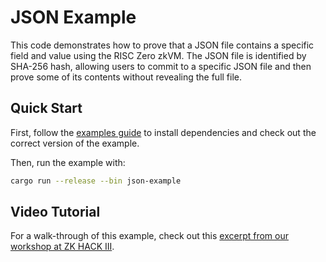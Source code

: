 # JSON Example

This code demonstrates how to prove that a JSON file contains a specific field and value using the RISC Zero zkVM. The JSON file is identified by SHA-256 hash, allowing users to commit to a specific JSON file and then prove some of its contents without revealing the full file.

## Quick Start

First, follow the [examples guide] to install dependencies and check out the correct version of the example.

Then, run the example with:

```bash
cargo run --release --bin json-example
```

## Video Tutorial

For a walk-through of this example, check out this [excerpt from our workshop at ZK HACK III](https://www.youtube.com/watch?v=6vIgBHx61vc\&list=PLcPzhUaCxlCgig7ofeARMPwQ8vbuD6hC5\&index=7).

[examples guide]: https://dev.risczero.com/api/zkvm/examples/#running-the-examples
